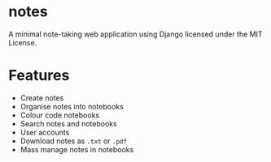 notes
========

A minimal note-taking web application using Django licensed under the MIT License.

# Features
* Create notes
* Organise notes into notebooks
* Colour code notebooks
* Search notes and notebooks
* User accounts
* Download notes as `.txt` or `.pdf`
* Mass manage notes in notebooks
